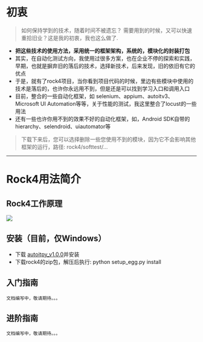 # 初衷

>  如何保持学到的技术，随着时间不被遗忘？ 需要用到的时候，又可以快速重拾旧业？这是我的初衷，我也这么做了.


- **把这些技术的使用方法，采用统一的框架架构，系统的，模块化的封装打包**
- 其实，在自动化测试方向，我使用过很多方案，也在企业不停的探索和实践，早期，也就是摒弃旧的落后的技术，选择新技术，后来发现，旧的依旧有它的优点
- 于是，就有了rock4项目，当你看到项目代码的时候，里边有些模块中使用的技术是落后的，也许你永远用不到，但是还是可以找到学习入口和调用入口
- 目前，整合的一些自动化框架，如 selenium、appium、autoitv3、Microsoft UI Automation等等，关于性能的测试，我这里整合了locust的一些用法
- 还有一些也许你用不到的效果不好的自动化框架，如，Android SDK自带的 hierarchy、selendroid、uiautomator等

> 下载下来后，您可以选择删除一些您使用不到的模块，因为它不会影响其他框架的运行，路径: rock4/softtest/...

* * *

# Rock4用法简介 

## Rock4工作原理

![](https://github.com/RockFeng0/rock4automation/raw/master/doc/principle.png)

## 安装（目前，仅Windows）
- 下载 [autoitpy_v1.0.0](https://github.com/RockFeng0/autoit-v3-py/releases)并安装
- 下载rock4的zip包，解压后执行: python setup_egg.py install
 
        

## 入门指南

    文档编写中，敬请期待。。。

## 进阶指南
    文档编写中，敬请期待。。。       








